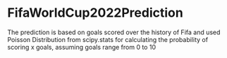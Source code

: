 # FifaWorldCup2022Prediction

The prediction is based on goals scored over the history of Fifa and used Poisson Distribution from scipy.stats for calculating the probability of scoring x goals, assuming goals range from 0 to 10
